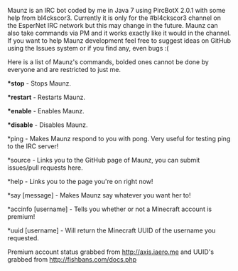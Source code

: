 Maunz is an IRC bot coded by me in Java 7 using PircBotX 2.0.1 with some help from bl4ckscor3. Currently it is only for the #bl4ckscor3 channel on the EsperNet IRC network but this may change in the future. Maunz can also take commands via PM and it works exactly like it would in the channel. If you want to help Maunz development feel free to suggest ideas on GitHub using the Issues system or if you find any, even bugs :(
 
Here is a list of Maunz's commands, bolded ones cannot be done by everyone and are restricted to just me.
 
__*stop__ - Stops Maunz.
 
__*restart__ - Restarts Maunz.
 
__*enable__ - Enables Maunz.
 
__*disable__ - Disables Maunz.
 
*ping - Makes Maunz respond to you with pong. Very useful for testing ping to the IRC server!
 
*source - Links you to the GitHub page of Maunz, you can submit issues/pull requests here.
 
*help - Links you to the page you're on right now!
 
*say [message] - Makes Maunz say whatever you want her to!
 
*accinfo [username] - Tells you whether or not a Minecraft account is premium!
 
*uuid [username] - Will return the Minecraft UUID of the username you requested.
 
Premium account status grabbed from http://axis.iaero.me and UUID's grabbed from http://fishbans.com/docs.php
